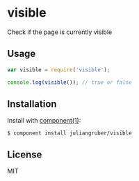 
# visible

  Check if the page is currently visible

## Usage

```js
var visible = require('visible');

console.log(visible()); // true or false
```

## Installation

  Install with [component(1)](http://component.io):

    $ component install juliangruber/visible

## License

  MIT
